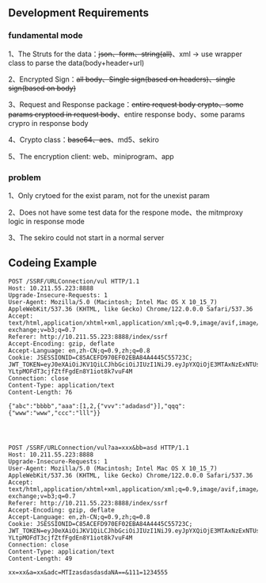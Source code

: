 ## Development Requirements

### fundamental mode

1、The Struts for the data：~~json、form、string(all)~~、xml -> use wrapper class to parse the data(body+header+url)

2、Encrypted Sign：~~all body、Single sign(based on headers)、single sign(based on body)~~

3、Request and Response package：~~entire request body crypto、some params cryptoed in request body~~、entire response body、some params crypro in response body

4、Crypto class：~~base64、aes~~、md5、sekiro

5、The encryption client: web、miniprogram、app

### problem

1、Only crytoed for the exist param, not for the unexist param

2、Does not have some test data for the respone mode、the mitmproxy logic in response mode

3、The sekiro could not start in a normal server


## Codeing Example

```
POST /SSRF/URLConnection/vul HTTP/1.1
Host: 10.211.55.223:8888
Upgrade-Insecure-Requests: 1
User-Agent: Mozilla/5.0 (Macintosh; Intel Mac OS X 10_15_7) AppleWebKit/537.36 (KHTML, like Gecko) Chrome/122.0.0.0 Safari/537.36
Accept: text/html,application/xhtml+xml,application/xml;q=0.9,image/avif,image/webp,image/apng,*/*;q=0.8,application/signed-exchange;v=b3;q=0.7
Referer: http://10.211.55.223:8888/index/ssrf
Accept-Encoding: gzip, deflate
Accept-Language: en,zh-CN;q=0.9,zh;q=0.8
Cookie: JSESSIONID=C85ACEFD970EF02EBA84A4445C55723C; JWT_TOKEN=eyJ0eXAiOiJKV1QiLCJhbGciOiJIUzI1NiJ9.eyJpYXQiOjE3MTAxNzExNTUsImV4cCI6MTcxMDI1NzU1NSwidXNlcm5hbWUiOiJhZG1pbiJ9.WhEXrgB-YLtpMOFdT3cjfZtfFgdEn8Y1iot8k7vuF4M
Connection: close
Content-Type: application/text
Content-Length: 76

{"abc":"bbbb","aaa":[1,2,{"vvv":"adadasd"}],"qqq":{"www":"www","ccc":"lll"}}




POST /SSRF/URLConnection/vul?aa=xxx&bb=asd HTTP/1.1
Host: 10.211.55.223:8888
Upgrade-Insecure-Requests: 1
User-Agent: Mozilla/5.0 (Macintosh; Intel Mac OS X 10_15_7) AppleWebKit/537.36 (KHTML, like Gecko) Chrome/122.0.0.0 Safari/537.36
Accept: text/html,application/xhtml+xml,application/xml;q=0.9,image/avif,image/webp,image/apng,*/*;q=0.8,application/signed-exchange;v=b3;q=0.7
Referer: http://10.211.55.223:8888/index/ssrf
Accept-Encoding: gzip, deflate
Accept-Language: en,zh-CN;q=0.9,zh;q=0.8
Cookie: JSESSIONID=C85ACEFD970EF02EBA84A4445C55723C; JWT_TOKEN=eyJ0eXAiOiJKV1QiLCJhbGciOiJIUzI1NiJ9.eyJpYXQiOjE3MTAxNzExNTUsImV4cCI6MTcxMDI1NzU1NSwidXNlcm5hbWUiOiJhZG1pbiJ9.WhEXrgB-YLtpMOFdT3cjfZtfFgdEn8Y1iot8k7vuF4M
Connection: close
Content-Type: application/text
Content-Length: 49

xx=xx&a=xx&adc=MTIzasdasdasdaNA==&111=1234555

```